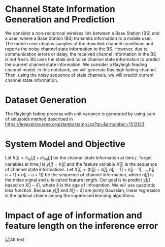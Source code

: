 # Channel State Information Generation and Prediction

We consider a non-reciprocal wireless link between a Base Station (BS) and a user, where a Base Station (BS) transmits information to a mobile user. The mobile user obtains samples of the downlink channel conditions and reports the noisy channel state information to the BS. However, due to communication errors or delay, the received channel information in the BS is not fresh. BS uses the stale and noise channel state information to predict the current channel state information. We consider a Rayleigh feading channel model. In this notebook, we will generate Rayleigh fading channel. Then, using the noisy sequence of stale channels, we will predict current channel state information.

# Dataset Generation
The Rayleigh fading process with unit variance is generated by using sum of sinusoids method described in https://ieeexplore.ieee.org/stamp/stamp.jsp?tp=&arnumber=1512123

# System Model and Objective
Let $h[j]=h_{re}[j]+i h_{im}[j]$ be the channel state information at time $j$. Target variables at time $j$ is $y[j]=h[j]$ and the feature variable $X[j]$ is the sequence of channel state informations. Let $X[j]=(h[j]+n[j], h[j-1]+n[j-1], \ldots, h[j-u+1]+n[j-u+1])$ be the sequence of channel information, where $n[j]$ is the noise signal and $u$ is called feature length. Our goal is to predict $y[j]$ based on $X[j-\delta]$, where $\delta$ is the age of infroamtion. We will use quadratic loss function. Because $y[j]$ and $X[j-\delta]$ are jointy Gaussian, linear regression is the optimal choice among the supervised learning algorithms.

# Impact of age of information and feature length on the inference error

<img src="[/path/to/img.jpg](https://www.dropbox.com/scl/fi/lrxhw45ulncy8prdxjpb4/CSIInferenceError.eps?rlkey=r2c1aqklalsf0hteomal68wvy&dl=0)https://www.dropbox.com/scl/fi/lrxhw45ulncy8prdxjpb4/CSIInferenceError.eps?rlkey=r2c1aqklalsf0hteomal68wvy&dl=0" alt="Alt text" title="Optional title">

